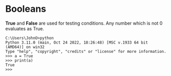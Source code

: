 # Booleans

**True** and **False** are used for testing conditions. Any number which is not 0 evaluates as True.

```
C:\Users\JohnO>python
Python 3.11.0 (main, Oct 24 2022, 18:26:48) [MSC v.1933 64 bit (AMD64)] on win32
Type "help", "copyright", "credits" or "license" for more information.
>>> a = True
>>> print(a)
True
>>>
```
